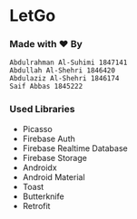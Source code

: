 # LetGo

### Made with ❤ By

   ```
   Abdulrahman Al-Suhimi 1847141
   Abdullah Al-Shehri 1846420
   Abdulaziz Al-Shehri 1846174
   Saif Abbas 1845222
   ```
   
 ### Used Libraries
 - Picasso
 - Firebase Auth
 - Firebase Realtime Database
 - Firebase Storage
 - Androidx
 - Android Material
 - Toast
 - Butterknife
 - Retrofit
